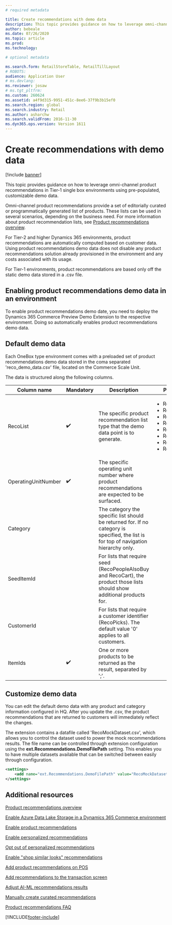 ```yaml
---
# required metadata

title: Create recommendations with demo data
description: This topic provides guidance on how to leverage omni-channel product recommendations in Tier-1 single box environments using pre-populated, customizable demo data.
author: bebeale
ms.date: 07/26/2020
ms.topic: article
ms.prod: 
ms.technology: 

# optional metadata

ms.search.form: RetailStoreTable, RetailTillLayout
# ROBOTS: 
audience: Application User
# ms.devlang: 
ms.reviewer: josaw
# ms.tgt_pltfrm: 
ms.custom: 260624
ms.assetid: a4f9d315-9951-451c-8ee6-37f9b3b15ef0
ms.search.region: global
ms.search.industry: Retail
ms.author: asharchw
ms.search.validFrom: 2016-11-30
ms.dyn365.ops.version: Version 1611
---
```


# Create recommendations with demo data

[!include [banner](includes/banner.md)]

This topic provides guidance on how to leverage omni-channel product recommendations in Tier-1 single box environments using pre-populated, customizable demo data.

Omni-channel product recommendations provide a set of editorially curated or programmatically generated list of products. These lists can be used in several scenarios, depending on the business need. For more information about product recommendation lists, see [Product recommendations overview](product-recommendations.md).

For Tier-2 and higher Dynamics 365 environments, product recommendations are automatically computed based on customer data. Using product recommendations demo data does not disable any product recommendations solution already provisioned in the environment and any costs associated with its usage.

For Tier-1 environments, product recommendations are based only off the static demo data stored in a .csv file.

## Enabling product recommendations demo data in an environment
To enable product recommendations demo date, you need to deploy the Dynamics 365 Commerce Preview Demo Extension to the respective environment. Doing so automatically enables product recommendations demo data.

## Default demo data
Each OneBox type environment comes with a preloaded set of product recommendations demo data stored in the coma separated 'reco_demo_data.csv' file, located on the Commerce Scale Unit.

The data is structured along the following columns.

| Column name         | Mandatory          | Description                                                                                                                                 | Possible values                                                              |
|---------------------|--------------------|---------------------------------------------------------------------------------------------------------------------------------------------|------------------------------------------------------------------------------|
| RecoList            | :heavy_check_mark: | The specific product recommendation list type that the demo data point is to generate.                                                    | <ul><li>RecoBestSelling</li><li>RecoNew</li><li>RecoTrending</li><li>RecoCart</li><li>RecoPeopleAlsoBuy</li><li>RecoPicks</li><li>RecoSimilarVisual</li><li>RecoSimilarTextual</li></ul> |
| OperatingUnitNumber | :heavy_check_mark: | The specific operating unit number where product recommendations are expected to be   surfaced.                                        |                                                                              |
| Category            |                    |    The category the specific list should be returned for. If no category is specified, the list is for top of navigation hierarchy only.    |                                                                              |
| SeedItemId          |                    |    For lists that require seed (RecoPeopleAlsoBuy and RecoCart), the product those lists should show additional products for.            |                                                                              |
| CustomerId          |                    |    For lists that require a customer identifier (RecoPicks).  The default value '0' applies to all customers.          |                                                                              |
| ItemIds             | :heavy_check_mark: | One or more products to be returned as the result, separated by ';'.                                                                  |                                                                              |

## Customize demo data
You can edit the default demo data with any product and category information configured in HQ. After you update the .csv, the product recommendations that are returned to customers will immediately reflect the changes.

The extension contains a datafile called 'RecoMockDataset.csv', which allows you to control the dataset used to power the mock recommendations results. The file name can be controlled through extension configuration using the **ext.Recommendations.DemoFilePath** setting. This enables you to have multiple datasets available that can be switched between easily through configuration.


```xml
<settings>
    <add name="ext.Recommendations.DemoFilePath" value="RecoMockDataset.csv" />
</settings>
```

## Additional resources

[Product recommendations overview](product-recommendations.md)

[Enable Azure Data Lake Storage in a Dynamics 365 Commerce environment](enable-adls-environment.md)

[Enable product recommendations](enable-product-recommendations.md)

[Enable personalized recommendations](personalized-recommendations.md)

[Opt out of personalized recommendations](personalization-gdpr.md)

[Enable "shop similar looks" recommendations](shop-similar-looks.md)

[Add product recommendations on POS](product.md)

[Add recommendations to the transaction screen](add-recommendations-control-pos-screen.md)

[Adjust AI-ML recommendations results](modify-product-recommendation-results.md)

[Manually create curated recommendations](create-editorial-recommendation-lists.md)

[Product recommendations FAQ](faq-recommendations.md)


[!INCLUDE[footer-include](../includes/footer-banner.md)]
